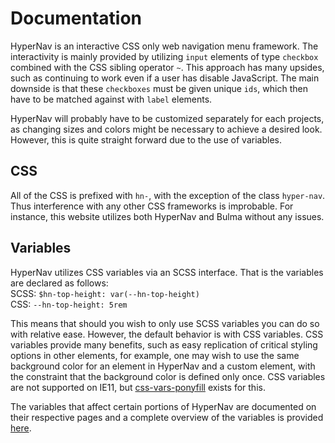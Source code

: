 ﻿# Documentation

HyperNav is an interactive CSS only web navigation menu framework. The interactivity is 
mainly provided by utilizing `input` elements of type `checkbox` combined with the CSS 
sibling operator `~`. This approach has many upsides,
such as continuing to work even if a user has disable JavaScript. The main downside is that
these `checkboxes` must be given unique `ids`, which then have to be matched against with `label`
elements. 

HyperNav will probably have to be customized separately for each projects, as changing 
sizes and colors might be necessary to achieve a desired look. However, this is quite
straight forward due to the use of variables.

## CSS

All of the CSS is prefixed with `hn-`, with the exception of the class `hyper-nav`. Thus 
interference with any other CSS frameworks is improbable. For instance,
this website utilizes both HyperNav and Bulma without any issues.

## Variables

HyperNav utilizes CSS variables via an SCSS interface. That is the variables are declared as follows:  
SCSS: `$hn-top-height: var(--hn-top-height)`  
CSS: `--hn-top-height: 5rem`

This means that should you wish to only use SCSS variables you can do so with relative ease. However,
the default behavior is with CSS variables. CSS variables provide many benefits, such as easy replication
of critical styling options in other elements, for example, one may wish to use the same background color
for an element in HyperNav and a custom element, with the constraint that the background color is defined 
only once. CSS variables are not supported on IE11, but [css-vars-ponyfill](https://github.com/jhildenbiddle/css-vars-ponyfill) 
exists for this.

The variables that affect certain portions of HyperNav are documented on their respective pages and
a complete overview of the variables is provided [here](/documentation/variables).